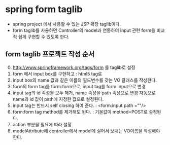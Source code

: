 # spring form taglib
* spring project 에서 사용할 수 있는 JSP 확장 taglib이다.
* form taglib를 사용하면 Controller의 model과 연동하여 input 관련 form을 비교적 쉽게
구현할 수 있도록 한다.

## form taglib 프로젝트 작성 순서 
0. http://www.springframework.org/tags/form 를 taglib로 설정
1. form 에서  input box를 구현하고 : html5 tag로 
2. input box의 name 값과 같은 이름의 필드변수를 갖는 VO 클래스를 작성한다.
3. form의 form tag를 form:form으로, input tag를 form:input으로 변경
4. input tag의 id 속성을 모두 제거, name 속성을 path 속성으로 변경
   자동으로  name과 id 값이 path에 지정한 값으로 설정된다.
5. input tag는 반드시 self closing 하여 준다. : <form:input path =""/>
6. form:form tag method를 제거해도 된다. : 기본값이 method=POST로 설정된다.
7. action 부분을 필요에 따라 설정
8. modelAttribute에 controller에서 model에 실어서 보내는 VO이름을 작성해야 한다.
